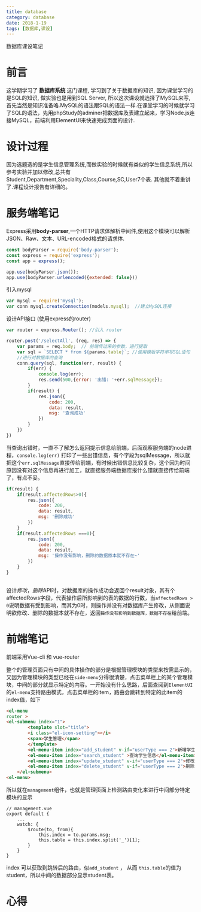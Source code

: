 ```yaml
---
title: database
category: database
date: 2018-1-19
tags: [数据库,课设]
---
```


数据库课设笔记

<!-- more -->

# 前言

这学期学习了 **数据库系统** 这门课程, 学习到了关于数据库的知识, 因为课堂学习的是SQL的知识, 做实验也是用到SQL Server, 所以这次课设就选择了MySQL来写,首先当然是知识准备咯.MySQL的语法跟SQL的语法一样.在课堂学习的时候就学习了SQL的语法，先用phpStudy的adminer把数据库及表建立起来，学习Node.js连接MySQL，前端利用ElementUI来快速完成页面的设计.

# 设计过程
因为选题选的是学生信息管理系统,而做实验的时候就有类似的学生信息系统,所以参考实验并加以修改,总共有 Student,Department,Speciality,Class,Course,SC,User7个表.
其他就不着重讲了.课程设计报告有详细的。

# 服务端笔记
Express采用**body-parser**,一个HTTP请求体解析中间件,使用这个模块可以解析JSON、Raw、文本、URL-encoded格式的请求体.
``` javascript
const bodyParser = require('body-parser');
const express = require('express');
const app = express();

app.use(bodyParser.json());
app.use(bodyParser.urlencoded({extended: false}))
```
引入mysql
``` javascript
var mysql = require('mysql');
var conn mysql.createConnection(models.mysql);  //建立MySQL连接
```
设计API接口 (使用express的router)
``` javascript
var router = express.Router(); //引入 router

router.post('/selectAll', (req, res) => {
    var params = req.body;  // 前端传过来的参数，进行提取
    var sql = `SELECT * from ${params.table}`; //使用模版字符串写SQL语句
    //进行对数据库的查询
    conn.query(sql, function(err, result) {
        if(err) {
            console.log(err);
            res.send(500,{error: '出错: '+err.sqlMessage});
        }
        if(result) {
            res.json({
                code: 200,
                data: result,
                msg: '查询成功'
            })
        }
    })
})


```
当查询出错时，一直不了解怎么返回提示信息给前端，后面观察服务端的node进程，`console.log(err)` 打印了一些出错信息，有个字段为sqlMessage，所以就把这个`err.sqlMessage`直接传给前端，有时候出错信息比较复杂，这个因为时间原因没有对这个信息再进行加工，就直接服务端数据库报什么错就直接传给前端了，有点不妥。 

``` javascript
if(result) {
    if(result.affectedRows>0){
        res.json({
            code: 200,
            data: result,
            msg: '删除成功'
        })
    }
    if(result.affectedRows ===0){
        res.json({
            code: 200,
            data: result,
            msg: '操作没有影响，删除的数据原本就不存在~'
        })
    }
}
            
``` 

设计*修改*，*删除*API时，对数据库的操作成功会返回个result对象，其有个affectedRows字段，代表操作后所影响到的表的数据的行数，当`affectedRows > 0`说明数据有受到影响，而其为0时，则操作并没有对数据库产生修改，从侧面说明欲修改、删除的数据本就不存在，返回`操作没有影响到数据库，数据不存在`给前端。

# 前端笔记
前端采用Vue-cli 和 vue-router

整个的管理页面只有中间的具体操作的部分是根据管理模块的类型来按需显示的，又因为管理模块的类型已经在`side-menu`分得很清楚，点击菜单栏上的某个管理模块，中间的部分就显示特定的内容。一开始没有什么思路，后面查阅到`ElementUI`的`el-menu`支持路由模式，点击菜单栏的item，路由会跳转到特定的此item的index值，如下
```html
<el-menu
router >
<el-submenu index="1">
		<template slot="title">
		<i class="el-icon-setting"></i>
		<span>学生管理</span>
		</template>
		<el-menu-item index="add_student" v-if="userType === 2">新增学生</el-menu-item>
		<el-menu-item index="search_student" >查询学生信息</el-menu-item>
		<el-menu-item index="update_student" v-if="userType === 2">修改学生信息</el-menu-item>
        <el-menu-item index="delete_student" v-if="userType === 2">删除学生</el-menu-item>
	</el-submenu>
<el-menu>
```
所以就在`management`组件，也就是管理页面上检测路由变化来进行中间部分特定模块的显示

```
// management.vue
export default {
    ...
    watch: {
        $route(to, from){
            this.index = to.params.msg;
			this.table = this.index.split('_')[1];
        }
    }
}
```
index 可以获取到跳转后的路由，似`add_student` ， 从而 `this.table`的值为 student，所以中间的数据部分显示student表。

# 心得

